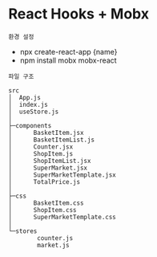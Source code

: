 # React Hooks + Mobx


`환경 설정` 
<br/>
- npx create-react-app {name}
- npm install mobx mobx-react

`파일 구조`
```
src
│  App.js
│  index.js
│  useStore.js
│
├─components
│      BasketItem.jsx
│      BasketItemList.js
│      Counter.jsx
│      ShopItem.js
│      ShopItemList.jsx
│      SuperMarket.jsx
│      SuperMarketTemplate.jsx
│      TotalPrice.js
│
├─css
│      BasketItem.css
│      ShopItem.css
│      SuperMarketTemplate.css
│
└─stores
        counter.js
        market.js
```
